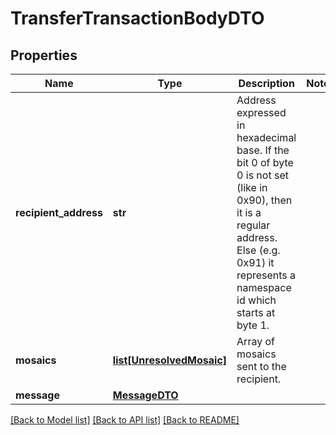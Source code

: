 # TransferTransactionBodyDTO

## Properties
Name | Type | Description | Notes
------------ | ------------- | ------------- | -------------
**recipient_address** | **str** | Address expressed in hexadecimal base. If the bit 0 of byte 0 is not set (like in 0x90), then it is a regular address. Else (e.g. 0x91) it represents a namespace id which starts at byte 1.  | 
**mosaics** | [**list[UnresolvedMosaic]**](UnresolvedMosaic.md) | Array of mosaics sent to the recipient.  | 
**message** | [**MessageDTO**](MessageDTO.md) |  | 

[[Back to Model list]](../README.md#documentation-for-models) [[Back to API list]](../README.md#documentation-for-api-endpoints) [[Back to README]](../README.md)


